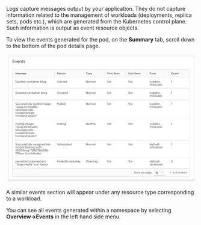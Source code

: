 Logs capture messages output by your application. They do not capture information related to the management of workloads (deployments, replica sets, pods etc.), which are generated from the Kubernetes control plane. Such information is output as event resource objects.

To view the events generated for the pod, on the **Summary** tab, scroll down to the bottom of the pod details page.

![Pod Events](octant-pod-events.png)

A similar events section will appear under any resource type corresponding to a workload.

You can see all events generated within a namespace by selecting **Overview->Events** in the left hand side menu.
